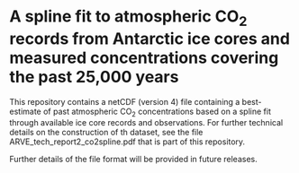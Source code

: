# A spline fit to atmospheric CO<sub>2</sub> records from Antarctic ice cores and measured concentrations covering the past 25,000 years

This repository contains a netCDF (version 4) file containing a best-estimate of past atmospheric CO<sub>2</sub> concentrations based on a spline fit through available ice core records and observations. For further technical details on the construction of th dataset, see the file ARVE_tech_report2_co2spline.pdf that is part of this repository.

Further details of the file format will be provided in future releases.
